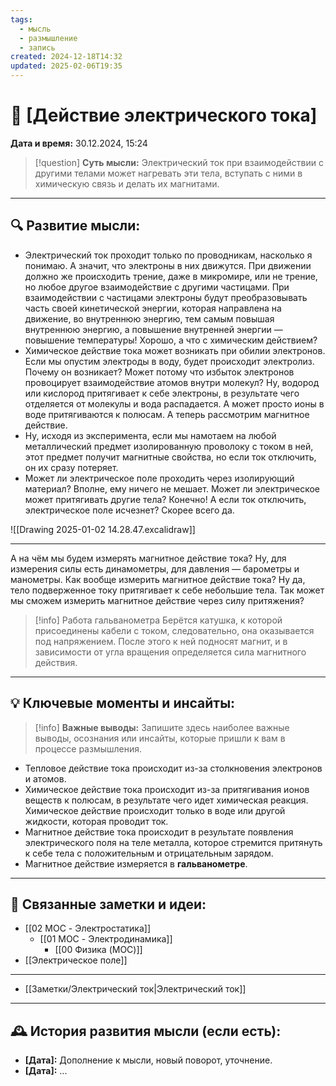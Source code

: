 ```yaml
---
tags:
  - мысль
  - размышление
  - запись
created: 2024-12-18T14:32
updated: 2025-02-06T19:35
---
```


# 💭  [Действие электрического тока]

**Дата и время:** 30.12.2024, 15:24

> [!question] **Суть мысли:**
> Электрический ток при взаимодействии с другими телами может нагревать эти тела, вступать с ними в химическую связь и делать их магнитами.

---

## 🔍 Развитие мысли:

- Электрический ток проходит только по проводникам, насколько я понимаю. А значит, что электроны в них движутся. При движении должно же происходить трение, даже в микромире, или не трение, но любое другое взаимодействие с другими частицами. При взаимодействии с частицами электроны будут преобразовывать часть своей кинетической энергии, которая направлена на движение, во внутреннюю энергию, тем самым повышая внутреннюю энергию, а повышение внутренней энергии — повышение температуры!
Хорошо, а что с химическим действием?
- Химическое действие тока может возникать при обилии электронов. Если мы опустим электроды в воду, будет происходит электролиз. Почему он возникает? Может потому что избыток электронов провоцирует взаимодействие атомов внутри молекул? Ну, водород или кислород притягивает к себе электроны, в результате чего отделяется от молекулы и вода распадается. А может просто ионы в воде притягиваются к полюсам.
А теперь рассмотрим магнитное действие. 
- Ну, исходя из эксперимента, если мы намотаем на любой металлический предмет изолированную проволоку с током в ней, этот предмет получит магнитные свойства, но если ток отключить, он их сразу потеряет.
- Может ли электрическое поле проходить через изолирующий материал? Вполне, ему ничего не мешает. Может ли электрическое может притягивать другие тела? Конечно! А если ток отключить, электрическое поле исчезнет? Скорее всего да.

![[Drawing 2025-01-02 14.28.47.excalidraw]]

- - - 

А на чём мы будем измерять магнитное действие тока? Ну, для измерения силы есть динамометры, для давления — барометры и манометры. 
Как вообще измерить магнитное действие тока?
Ну да, тело подверженное току притягивает к себе небольшие тела. Так может мы сможем измерить магнитное действие через силу притяжения? 
> [!info]  Работа гальванометра
> Берётся катушка, к которой присоединены кабели с током, следовательно, она оказывается под напряжением. После этого к ней подносят магнит, и в зависимости от угла вращения определяется сила магнитного действия.

---

## 💡 Ключевые моменты и инсайты:

> [!info] **Важные выводы:**
> Запишите здесь наиболее важные выводы, осознания или инсайты, которые пришли к вам в процессе размышления.

- Тепловое действие тока происходит из-за столкновения электронов и атомов.
- Химическое действие тока происходит из-за притягивания ионов веществ к полюсам, в результате чего идет химическая реакция. Химическое действие происходит только в воде или другой жидкости, которая проводит ток.
- Магнитное действие тока происходит в результате появления электрического поля на теле металла, которое стремится притянуть к себе тела с положительным и отрицательным зарядом.
- Магнитное действие измеряется в **гальванометре**.

- - -
## 🔄 Связанные заметки и идеи:

- [[02 MOC - Электростатика]]
	- [[01 MOC - Электродинамика]]
		- [[00 Физика (MOC)]]
- [[Электрическое поле]]

- - - 

- [[Заметки/Электрический ток|Электрический ток]]

---

## 🕰️ История развития мысли (если есть):

* **[Дата]:**  Дополнение к мысли, новый поворот, уточнение.
* **[Дата]:**  ...
